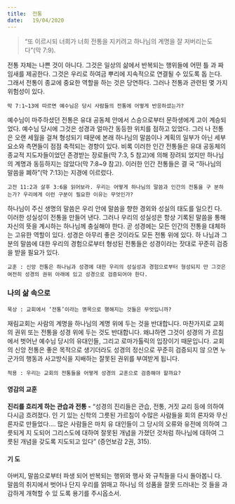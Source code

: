 ```yaml
---
title:  전통
date:   19/04/2020
---
```


> <p></p>
> “또 이르시되 너희가 너희 전통을 지키려고 하나님의 계명을 잘 저버리는도다”(막 7:9).

전통 자체는 나쁜 것이 아니다. 그것은 일상의 삶에서 반복되는 행위들에 어떤 틀
과 짜임새를 제공한다. 그것은 우리로 하여금 뿌리에 지속적으로 연결될 수 있도록 돕
는다. 그래서 전통이 종교에 중요한 역할을 하는 것은 당연하다. 그러나 전통과 관련된
몇 가지 위험성이 있다.

`막 7:1~13에 따르면 예수님은 당시 사람들의 전통에 어떻게 반응하셨는가?`

예수님이 마주하셨던 전통은 유대 공동체 안에서 스승으로부터 문하생에게 고이
계승되었다. 예수님 당시에 그것은 성경과 얼마간 동등한 위치를 점하고 있었다. 그러
나 전통은 오랜 세월을 걸쳐 형성되기 때문에 본래 하나님의 말씀이나 계획의 일부가
아닌 세부 요소와 측면들이 점점 축적되는 경향이 있다. 비록 이러한 인간 전통들은
유대 공동체의 종교적 지도자들이었던 존경받는 장로들(막 7:3, 5 참고)에 의해 장려되
었지만 하나님의 계명과 동등하지는 않았다(막 7:8~9 참고). 이러한 인간 전통들은 결
국 “하나님의 말씀을 폐하”(막 7:13)는 지경에 이르렀다.

`고전 11:2과 살후 3:6을 읽어보라. 우리는 어떻게 하나님의 말씀과 인간의 전통을 구
분하는가? 우리에게 이런 구분이 필요한 이유는 무엇인가?`

하나님이 주신 생명의 말씀은 우리 안에 말씀을 향한 경외와 성실의 태도를 일으킨
다. 이러한 성실성이 전통을 만들어 낸다. 그러나 우리의 성실성은 항상 기록된 말씀을
통해 자신의 뜻을 계시하는 하나님께 충실해야 한다. 곧 성경에는 모든 인간의 전통을
대체하는 고유한 역할이 있다. 성경은 아무리 좋은 것이라도 모든 전통 위에 있다. 하
나님과 그분의 말씀에 대한 우리의 경험으로부터 형성된 전통들은 성경이라는 잣대로
꾸준히 검증을 받을 필요가 있다.

`교훈 : 신앙 전통은 하나님과 성경에 대한 우리의 성실성과 경험으로부터 형성되지
만 그것은 여전히 성경의 권위 아래에 있고 성경으로 검증되어야 한다.`

### 나의 삶 속으로

`묵상 : 교회에서 ‘전통’이라는 명목으로 행해지는 것들은 무엇입니까?`

재림교회는 사람의 계명을 하나님의 계명 위에 두는 것을 반대합니다. 마찬가지로
교회의 권위 또는 전통을 성경 위에 두는 것도 반대합니다. 왜냐하면 그것이 성경의 가
르침에서 벗어난 예수님 당시의 유대인들, 그리고 로마가톨릭의 입장이기 때문입니다.
교회의 신앙 전통은 좋은 목적으로 생기더라도 성경의 정신으로 꾸준히 검증되지 않
으면 누군가의 행동과 사고방식을 지배하는 잘못된 권위를 부여받게 됩니다.

`적용 : 우리는 교회의 전통들을 어떻게 성경의 교훈으로 검증해야 할까요?`

#### 영감의 교훈

**진리를 흐리게 하는 관습과 전통 -** “성경의 진리들은
관습, 전통, 거짓 교리 등에 의하여 다시금 흐려졌다. 인
기 있는 신학의 그릇된 가르침이 수많은 사람들을 회의
론자와 무신론자로 만들었다.… 많은 사람들은 마치 유
대인들이 그 당시의 오류와 유전에 의하여 그릇되게 지
도되어 그리스도에 대하여 잘못된 개념을 가졌던 것처럼
하나님에 대하여 그릇된 개념을 갖도록 지도되고 있다”
(증언보감 2권, 315).

#### 기 도

아버지, 말씀으로부터 파생
되어 반복되는 행위와 행사
와 규칙들을 다시 돌아봅니
다. 말씀의 취지에서 벗어나
단지 우리를 얽매고 하나님
의 성품을 잘못 드러내는 것
들을 과감하게 개혁할 수 있
도록 용기를 주시옵소서.